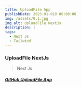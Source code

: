 ```yaml
---
title: UploadFile App
publishDate: 2023-01-010 00:00:00
img: /assets/9.1.jpg
img_alt: UploadFile NextJs
description: |
tags:
  - Next Js
  - Tailwind 
---
```

### UploadFile NextJs
> Next Js




##### <a href="https://github.com/Ivo196/NextJs-UploadFile">GitHub UploadFile App</a>

